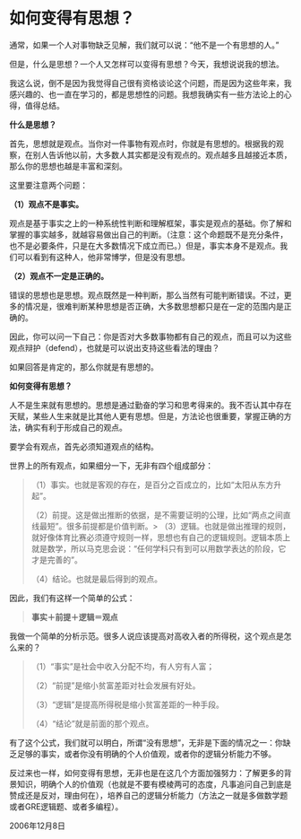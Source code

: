 # 如何变得有思想？

通常，如果一个人对事物缺乏见解，我们就可以说：“他不是一个有思想的人。”

但是，什么是思想？一个人又怎样可以变得有思想？今天，我想说说我的想法。

我这么说，倒不是因为我觉得自己很有资格谈论这个问题，而是因为这些年来，我感兴趣的、也一直在学习的，都是思想性的问题。我想我确实有一些方法论上的心得，值得总结。

**什么是思想？**

首先，思想就是观点。当你对一件事物有观点时，你就是有思想的。根据我的观察，在别人告诉他以前，大多数人其实都是没有观点的。观点越多且越接近本质，那么你的思想也越是丰富和深刻。

这里要注意两个问题：

**（1）观点不是事实。**

观点是基于事实之上的一种系统性判断和理解框架，事实是观点的基础。你了解和掌握的事实越多，就越容易做出自己的判断。（注意：这个命题既不是充分条件，也不是必要条件，只是在大多数情况下成立而已。）但是，事实本身不是观点。我们可以看到有这种人，他非常博学，但是没有思想。

**（2）观点不一定是正确的。**

错误的思想也是思想。观点既然是一种判断，那么当然有可能判断错误。不过，更多的情况是，很难判断某种思想是否正确，大多数思想都只是在一定的范围内是正确的。

因此，你可以问一下自己：你是否对大多数事物都有自己的观点，而且可以为这些观点辩护（defend），也就是可以说出支持这些看法的理由？

如果回答是肯定的，那么你就是有思想的。

**如何变得有思想？**

人不是生来就有思想的。思想是通过勤奋的学习和思考得来的。我不否认其中存在天赋，某些人生来就是比其他人更有思想。但是，方法论也很重要，掌握正确的方法，确实有利于形成自己的观点。

要学会有观点，首先必须知道观点的结构。

世界上的所有观点，如果细分一下，无非有四个组成部分：

> （1）事实。也就是客观的存在，是百分之百成立的，比如“太阳从东方升起”。
> 
> （2）前提。这是做出推断的依据，是不需要证明的公理，比如“两点之间直线最短”。很多前提都是价值判断。> 
> （3）逻辑。也就是做出推理的规则，就好像体育比赛必须遵守规则一样，思想也有自己的逻辑规则。逻辑本质上就是数学，所以马克思会说：“任何学科只有到可以用数学表达的阶段，它才是完善的”。
> 
> （4）结论。也就是最后得到的观点。

因此，我们有这样一个简单的公式：

> **事实＋前提＋逻辑＝观点**

我做一个简单的分析示范。很多人说应该提高对高收入者的所得税，这个观点是怎么来的？

> （1）“事实”是社会中收入分配不均，有人穷有人富；
> 
> （2）“前提”是缩小贫富差距对社会发展有好处。
> 
> （3）“逻辑”是提高所得税是缩小贫富差距的一种手段。
> 
> （4）“结论”就是前面的那个观点。

有了这个公式，我们就可以明白，所谓“没有思想”，无非是下面的情况之一：你缺乏足够的事实，或者你没有明确的个人价值观，或者你的逻辑分析能力不够。

反过来也一样，如何变得有思想，无非也是在这几个方面加强努力：了解更多的背景知识，明确个人的价值观（也就是不要有模棱两可的态度，凡事追问自己到底是赞成还是反对，理由何在），培养自己的逻辑分析能力（方法之一就是多做数学题或者GRE逻辑题、或者多编程）。

2006年12月8日
